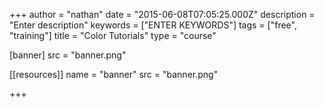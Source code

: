 +++
author = "nathan"
date = "2015-06-08T07:05:25.000Z"
description = "Enter description"
keywords = ["ENTER KEYWORDS"]
tags = ["free", "training"]
title = "Color Tutorials"
type = "course"

[banner]
  src = "banner.png"

[[resources]]
  name = "banner"
  src = "banner.png"

+++
